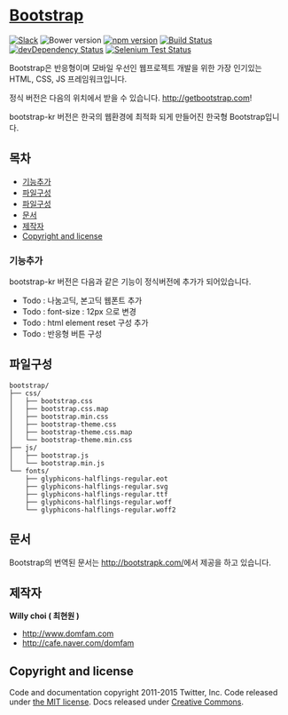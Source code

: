 # [Bootstrap](http://getbootstrap.com)
[![Slack](https://bootstrap-slack.herokuapp.com/badge.svg)](https://bootstrap-slack.herokuapp.com)
![Bower version](https://img.shields.io/bower/v/bootstrap.svg)
[![npm version](https://img.shields.io/npm/v/bootstrap.svg)](https://www.npmjs.com/package/bootstrap)
[![Build Status](https://img.shields.io/travis/twbs/bootstrap/master.svg)](https://travis-ci.org/twbs/bootstrap)
[![devDependency Status](https://img.shields.io/david/dev/twbs/bootstrap.svg)](https://david-dm.org/twbs/bootstrap#info=devDependencies)
[![Selenium Test Status](https://saucelabs.com/browser-matrix/bootstrap.svg)](https://saucelabs.com/u/bootstrap)

Bootstrap은 반응형이며 모바일 우선인 웹프로젝트 개발을 위한 가장 인기있는 HTML, CSS, JS 프레임워크입니다.

정식 버전은 다음의 위치에서 받을 수 있습니다. <http://getbootstrap.com>!

bootstrap-kr 버전은 한국의 웹환경에 최적화 되게 만들어진 한국형 Bootstrap입니다.

## 목차

- [기능추가](#기능추가)
- [파일구성](#파일구성)
- [파일구성](#파일구성)
- [문서](#문서)
- [제작자](#제작자)
- [Copyright and license](#copyright-and-license)


### 기능추가

bootstrap-kr 버전은 다음과 같은 기능이 정식버전에 추가가 되어있습니다.

- Todo : 나눔고딕, 본고딕 웹폰트 추가
- Todo : font-size : 12px 으로 변경
- Todo : html element reset 구성 추가
- Todo : 반응형 버튼 구성

## 파일구성

```
bootstrap/
├── css/
│   ├── bootstrap.css
│   ├── bootstrap.css.map
│   ├── bootstrap.min.css
│   ├── bootstrap-theme.css
│   ├── bootstrap-theme.css.map
│   └── bootstrap-theme.min.css
├── js/
│   ├── bootstrap.js
│   └── bootstrap.min.js
└── fonts/
    ├── glyphicons-halflings-regular.eot
    ├── glyphicons-halflings-regular.svg
    ├── glyphicons-halflings-regular.ttf
    ├── glyphicons-halflings-regular.woff
    └── glyphicons-halflings-regular.woff2
```

## 문서

Bootstrap의 번역된 문서는  <http://bootstrapk.com/>에서 제공을 하고 있습니다.


## 제작자

**Willy choi ( 최현원 )**

- <http://www.domfam.com>
- <http://cafe.naver.com/domfam>



## Copyright and license

Code and documentation copyright 2011-2015 Twitter, Inc. Code released under [the MIT license](https://github.com/twbs/bootstrap/blob/master/LICENSE). Docs released under [Creative Commons](https://github.com/twbs/bootstrap/blob/master/docs/LICENSE).
